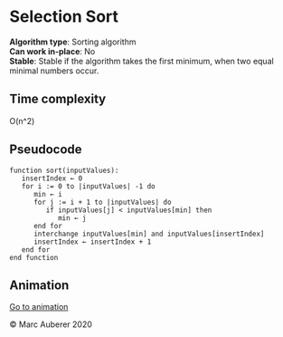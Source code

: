 # Selection Sort
**Algorithm type**: Sorting algorithm <br>
**Can work in-place**: No <br>
**Stable**: Stable if the algorithm takes the first minimum, when two equal minimal numbers occur.

## Time complexity
O(n^2)

## Pseudocode
```
function sort(inputValues):
   insertIndex ← 0
   for i := 0 to |inputValues| -1 do
      min ← i
      for j := i + 1 to |inputValues| do
         if inputValues[j] < inputValues[min] then
            min ← j
      end for
      interchange inputValues[min] and inputValues[insertIndex]
      insertIndex ← insertIndex + 1
   end for
end function
```

## Animation
[Go to animation](https://www.toptal.com/developers/sorting-algorithms/selection-sort)

© Marc Auberer 2020